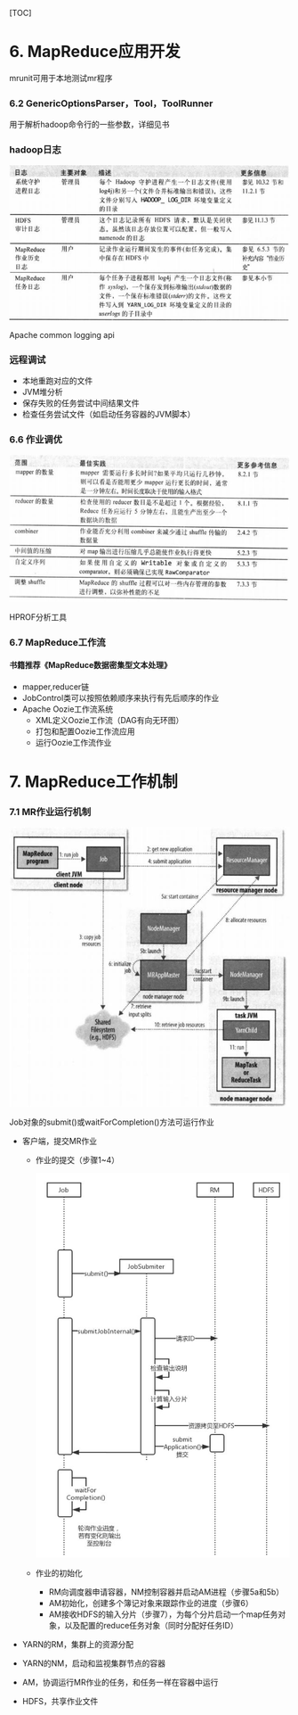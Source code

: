 [TOC]

# 6. MapReduce应用开发

mrunit可用于本地测试mr程序

### 6.2 GenericOptionsParser，Tool，ToolRunner

用于解析hadoop命令行的一些参数，详细见书

### hadoop日志

![](6-1.jpg)

Apache common logging api

### 远程调试

- 本地重跑对应的文件
- JVM堆分析
- 保存失败的任务尝试中间结果文件
- 检查任务尝试文件（如启动任务容器的JVM脚本）

### 6.6 作业调优

![](6-2.jpg)

HPROF分析工具

### 6.7 MapReduce工作流

#### 书籍推荐《MapReduce数据密集型文本处理》

- mapper,reducer链
- JobControl类可以按照依赖顺序来执行有先后顺序的作业
- Apache Oozie工作流系统
  - XML定义Oozie工作流（DAG有向无环图）
  - 打包和配置Oozie工作流应用
  - 运行Oozie工作流作业

# 7. MapReduce工作机制

### 7.1 MR作业运行机制

![](7-1.jpg)

Job对象的submit()或waitForCompletion()方法可运行作业

- 客户端，提交MR作业

  - 作业的提交（步骤1~4）

    ![](7-2.jpg)

  - 作业的初始化

    - RM向调度器申请容器，NM控制容器并启动AM进程（步骤5a和5b）
    - AM初始化，创建多个簿记对象来跟踪作业的进度（步骤6）
    - AM接收HDFS的输入分片（步骤7），为每个分片启动一个map任务对象，以及配置的reduce任务对象（同时分配好任务ID）

- YARN的RM，集群上的资源分配

- YARN的NM，启动和监视集群节点的容器

- AM，协调运行MR作业的任务，和任务一样在容器中运行

- HDFS，共享作业文件
